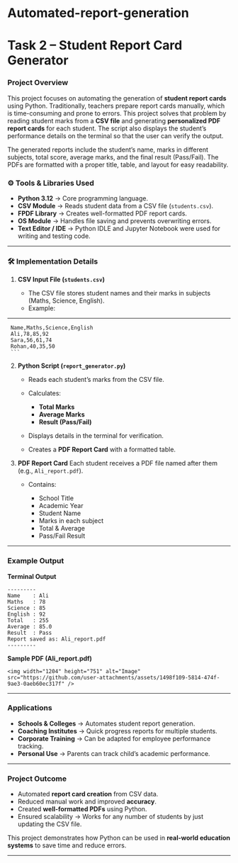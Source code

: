 # Automated-report-generation



#  Task 2 – Student Report Card Generator

###  Project Overview

This project focuses on automating the generation of **student report cards** using Python. Traditionally, teachers prepare report cards manually, which is time-consuming and prone to errors. This project solves that problem by reading student marks from a **CSV file** and generating **personalized PDF report cards** for each student. The script also displays the student’s performance details on the terminal so that the user can verify the output.

The generated reports include the student’s name, marks in different subjects, total score, average marks, and the final result (Pass/Fail). The PDFs are formatted with a proper title, table, and layout for easy readability.



### ⚙ Tools & Libraries Used

* **Python 3.12** → Core programming language.
* **CSV Module** → Reads student data from a CSV file (`students.csv`).
* **FPDF Library** → Creates well-formatted PDF report cards.
* **OS Module** → Handles file saving and prevents overwriting errors.
* **Text Editor / IDE** → Python IDLE and Jupyter Notebook were used for writing and testing code.

---

### 🛠 Implementation Details

1. **CSV Input File (`students.csv`)**

   * The CSV file stores student names and their marks in subjects (Maths, Science, English).
   * Example:

---
     Name,Maths,Science,English
     Ali,78,85,92
     Sara,56,61,74
     Rohan,40,35,50
     ```

2. **Python Script (`report_generator.py`)**

   * Reads each student’s marks from the CSV file.
   * Calculates:

     * **Total Marks**
     * **Average Marks**
     * **Result (Pass/Fail)**
   * Displays details in the terminal for verification.
   * Creates a **PDF Report Card** with a formatted table.

3. **PDF Report Card**
   Each student receives a PDF file named after them (e.g., `Ali_report.pdf`).

   * Contains:

     * School Title
     * Academic Year
     * Student Name
     * Marks in each subject
     * Total & Average
     * Pass/Fail Result

---

### Example Output

**Terminal Output**

```
---------
Name    : Ali
Maths   : 78
Science : 85
English : 92
Total   : 255
Average : 85.0
Result  : Pass
Report saved as: Ali_report.pdf
---------
```

**Sample PDF (Ali\_report.pdf)**

```
<img width="1204" height="751" alt="Image" src="https://github.com/user-attachments/assets/1498f109-5814-474f-9ae3-0aeb60ec317f" />
```

---

###  Applications

* **Schools & Colleges** → Automates student report generation.
* **Coaching Institutes** → Quick progress reports for multiple students.
* **Corporate Training** → Can be adapted for employee performance tracking.
* **Personal Use** → Parents can track child’s academic performance.

---

###  Project Outcome

* Automated **report card creation** from CSV data.
* Reduced manual work and improved **accuracy**.
* Created **well-formatted PDFs** using Python.
* Ensured scalability → Works for any number of students by just updating the CSV file.

This project demonstrates how Python can be used in **real-world education systems** to save time and reduce errors.

---


